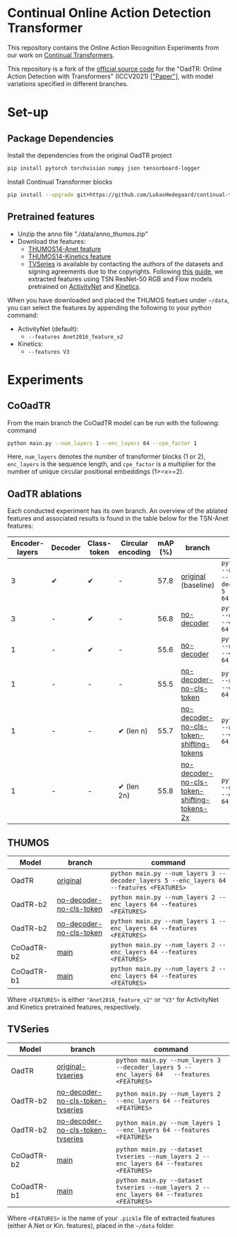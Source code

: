 # Continual Online Action Detection Transformer

This repository contains the Online Action Recognition Experiments from our work on [Continual Transformers](https://github.com/LukasHedegaard/continual-transformers).


This repository is a fork of the [official source code](https://github.com/wangxiang1230/OadTR) for the "OadTR: Online Action Detection with Transformers" (ICCV2021) [["Paper"]](https://arxiv.org/pdf/2106.11149.pdf), with model variations specified in different branches.

# Set-up

## Package Dependencies
Install the dependencies from the original OadTR project
```bash
pip install pytorch torchvision numpy json tensorboard-logger
```

Install Continual Transformer blocks
```bash
pip install --upgrade git+https://github.com/LukasHedegaard/continual-transformers.git
```


## Pretrained features

* Unzip the anno file "./data/anno_thumos.zip"
* Download the features:
  * [THUMOS14-Anet feature](https://zenodo.org/record/5035147#.YNhWG7vitPY) 
  * [THUMOS14-Kinetics feature](https://zenodo.org/record/5140603#.YQDk8britPY)
  * [TVSeries](https://homes.esat.kuleuven.be/psi-archive/rdegeest/TVSeries.html) is available by contacting the authors of the datasets and signing agreements due to the copyrights. Following [this guide](https://github.com/LukasHedegaard/mmaction2/tree/tvseries-feature-extraction/tools/data/tvseries), we extracted features using TSN ResNet-50 RGB and Flow models pretrained on [ActivityNet](https://github.com/open-mmlab/mmaction2/blob/master/configs/recognition/tsn/README.md#activitynet-v13) and [Kinetics](https://github.com/open-mmlab/mmaction2/blob/master/configs/recognition/tsn/README.md#kinetics-400).

When you have downloaded and placed the THUMOS featues under `~/data`, you can select the features by appending the following to your python command:
- ActivityNet (default): 
  - `--features Anet2016_feature_v2`
- Kinetics:
  - `--features V3`


# Experiments
## CoOadTR
From the main branch the CoOadTR model can be run with the following: command 
```bash
python main.py --num_layers 1 --enc_layers 64 --cpe_factor 1
```
Here, `num_layers` denotes the number of transformer blocks (1 or 2), `enc_layers` is the sequence length, and `cpe_factor` is a multiplier for the number of unique circular positional embeddings (1>=x>=2).


## OadTR ablations

Each conducted experiment has its own branch. An overview of the ablated features and associated results is found in the table below for the TSN-Anet features:

| Encoder-layers  | Decoder  | Class-token | Circular encoding  | mAP (%) | branch  | command |
| -------         | -------- | --------    | --------     | ------- | ------- | ------- |
| 3               | ✔︎        | ✔︎           | -            | 57.8    | [original](https://github.com/LukasHedegaard/OadTR/tree/original) (baseline)    | `python main.py --num_layers 3 --decoder_layers 5 --enc_layers 64`  |
| 3               | -        | ✔︎           | -            | 56.8    | [no-decoder](https://github.com/LukasHedegaard/OadTR/tree/no-decoder)    | `python main.py --num_layers 3 --enc_layers 64`  |
| 1               | -        | ✔︎           | -            | 55.6    | [no-decoder](https://github.com/LukasHedegaard/OadTR/tree/no-decoder)    | `python main.py --num_layers 1 --enc_layers 64`  |
| 1               | -        | -           | -            | 55.5    | [no-decoder-no-cls-token](https://github.com/LukasHedegaard/OadTR/tree/no-decoder-no-cls-token)    | `python main.py --num_layers 1 --enc_layers 64`  |
| 1               | -        | -           | ✔︎ (len n)        | 55.7    | [no-decoder-no-cls-token-shifting-tokens](https://github.com/LukasHedegaard/OadTR/tree/no-decoder-no-cls-token-shifting-tokens)    | `python main.py --num_layers 1 --enc_layers 64`  |
| 1               | -        | -           | ✔︎ (len 2n)       | 55.8    | [no-decoder-no-cls-token-shifting-tokens-2x](https://github.com/LukasHedegaard/OadTR/tree/no-decoder-no-cls-token-shifting-tokens-2x)    | `python main.py --num_layers 1 --enc_layers 64`  |
                

## THUMOS
| Model         | branch                | command               |
| -------       | -------               | -------               |
| OadTR         | [original](https://github.com/LukasHedegaard/OadTR/tree/original)   | `python main.py --num_layers 3 --decoder_layers 5 --enc_layers 64   --features <FEATURES>`  |
| OadTR-b2      | [no-decoder-no-cls-token](https://github.com/LukasHedegaard/OadTR/tree/no-decoder-no-cls-token)   | `python main.py --num_layers 2 --enc_layers 64 --features <FEATURES>`  |
| OadTR-b2      | [no-decoder-no-cls-token](https://github.com/LukasHedegaard/OadTR/tree/no-decoder-no-cls-token)   | `python main.py --num_layers 1 --enc_layers 64 --features <FEATURES>`  |
| CoOadTR-b2    | [main](https://github.com/LukasHedegaard/CoOadTR/tree/main)   | `python main.py --num_layers 2 --enc_layers 64 --features <FEATURES>`  |
| CoOadTR-b1    | [main](https://github.com/LukasHedegaard/CoOadTR/tree/main)   | `python main.py --num_layers 2 --enc_layers 64 --features <FEATURES>`  |

Where `<FEATURES>` is either `"Anet2016_feature_v2"` or `"V3"` for ActivityNet and Kinetics pretrained features, respectively.


## TVSeries
| Model         | branch                | command               |
| -------       | -------               | -------               |
| OadTR         | [original-tvseries](https://github.com/LukasHedegaard/CoOadTR/tree/original-tvseries)   | `python main.py --num_layers 3 --decoder_layers 5 --enc_layers 64   --features <FEATURES>`  |
| OadTR-b2      | [no-decoder-no-cls-token-tvseries](https://github.com/LukasHedegaard/CoOadTR/tree/no-decoder-no-cls-token-tvseries)   | `python main.py --num_layers 2 --enc_layers 64 --features <FEATURES>`  |
| OadTR-b2      | [no-decoder-no-cls-token-tvseries](https://github.com/LukasHedegaard/CoOadTR/tree/no-decoder-no-cls-token-tvseries)   | `python main.py --num_layers 1 --enc_layers 64 --features <FEATURES>`  |
| CoOadTR-b2    | [main](https://github.com/LukasHedegaard/CoOadTR/tree/main)   | `python main.py --dataset tvseries --num_layers 2 --enc_layers 64 --features <FEATURES>`  |
| CoOadTR-b1    | [main](https://github.com/LukasHedegaard/CoOadTR/tree/main)   | `python main.py --dataset tvseries --num_layers 2 --enc_layers 64 --features <FEATURES>`  |

Where `<FEATURES>` is the name of your `.pickle` file of extracted features (either A.Net or Kin. features), placed in the `~/data` folder.